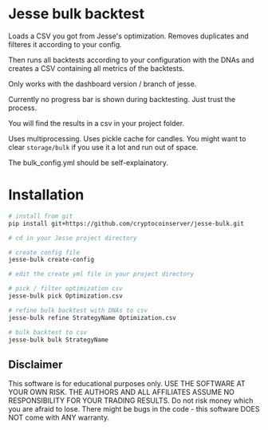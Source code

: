 # Jesse bulk backtest

Loads a CSV you got from Jesse's optimization. Removes duplicates and filteres it according to your config.

Then runs all backtests according to your configuration with the DNAs and creates a CSV containing all metrics of the backtests.

Only works with the dashboard version / branch of jesse.

Currently no progress bar is shown during backtesting. Just trust the process.

You will find the results in a csv in your project folder. 

Uses multiprocessing. Uses pickle cache for candles. You might want to clear `storage/bulk` if you use it a lot and run out of space.

The bulk_config.yml should be self-explainatory.

# Installation

```sh
# install from git
pip install git+https://github.com/cryptocoinserver/jesse-bulk.git

# cd in your Jesse project directory

# create config file
jesse-bulk create-config

# edit the create yml file in your project directory 

# pick / filter optimization csv
jesse-bulk pick Optimization.csv

# refine bulk backtest with DNAs to csv
jesse-bulk refine StrategyName Optimization.csv

# bulk backtest to csv
jesse-bulk bulk StrategyName 

```


## Disclaimer
This software is for educational purposes only. USE THE SOFTWARE AT YOUR OWN RISK. THE AUTHORS AND ALL AFFILIATES ASSUME NO RESPONSIBILITY FOR YOUR TRADING RESULTS. Do not risk money which you are afraid to lose. There might be bugs in the code - this software DOES NOT come with ANY warranty.

